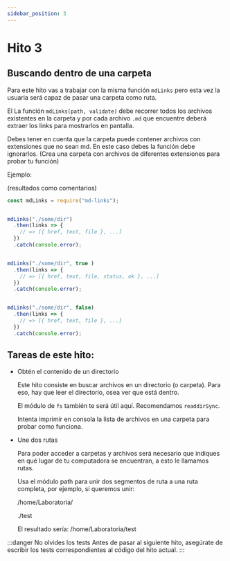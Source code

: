 ```yaml
---
sidebar_position: 3
---
```


# Hito 3

## Buscando dentro de una carpeta

Para este hito vas a trabajar con la misma función `mdLinks` pero esta vez la usuaria será capaz de pasar una carpeta como ruta. 

El La función `mdLinks(path, validate)` debe recorrer todos los archivos existentes en la carpeta y por cada archivo `.md` que encuentre deberá extraer los links para mostrarlos en pantalla. 

Debes tener en cuenta que la carpeta puede contener archivos con extensiones que no sean md. En este caso debes la función debe ignorarlos. (Crea una carpeta con archivos de diferentes extensiones para probar tu función)

Ejemplo:

(resultados como comentarios)

```js
const mdLinks = require("md-links");


mdLinks("./some/dir")
  .then(links => {
    // => [{ href, text, file }, ...]
  })
  .catch(console.error);


mdLinks("./some/dir", true )
  .then(links => {
    // => [{ href, text, file, status, ok }, ...]
  })
  .catch(console.error);


mdLinks("./some/dir", false)
  .then(links => {
    // => [{ href, text, file }, ...]
  })
  .catch(console.error);

```

## Tareas de este hito:

* Obtén el contenido de un directorio

  Este hito consiste en buscar archivos en un directorio (o carpeta). Para eso, hay que leer el directorio, osea ver que está dentro. 

  El módulo de `fs` también te será útil aquí. Recomendamos `readdirSync`.

  Intenta imprimir en consola la lista de archivos en una carpeta para probar como funciona.

* Une dos rutas

  Para poder acceder a carpetas y archivos será necesario que indiques en qué lugar de tu computadora se encuentran, a esto le llamamos rutas.

  Usa el módulo path para unir dos segmentos de ruta a una ruta completa, por ejemplo, si queremos unir:

  /home/Laboratoria/

  ./test

  El resultado sería: /home/Laboratoria/test

:::danger No olvides los tests
Antes de pasar al siguiente hito, asegúrate de escribir los tests correspondientes al código del hito actual.
:::